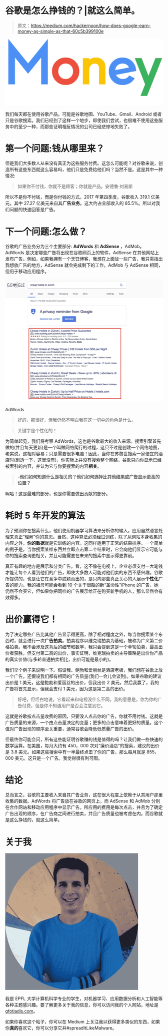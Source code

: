 # 谷歌是怎么挣钱的？|就这么简单。

> 原文：<https://medium.com/hackernoon/how-does-google-earn-money-as-simple-as-that-60c5b399100e>

![](img/765d84fdccad1b15b897fe5950f55c07.png)

我们每天都在使用谷歌产品，可能是谷歌地图、YouTube、Gmail、Android 或者只是谷歌搜索。我们已经到了这样一个地步，即使我们尝试，也很难不使用这些服务中的至少一种，而那些证明相反情况的公司已经悲惨地失败了。

# 第一个问题:钱从哪里来？

但是我们大多数人从来没有真正为这些服务付费。这怎么可能呢？对谷歌来说，创造所有这些东西就这么容易吗，他们只是免费给他们吗？当然不是。这是其中一种情况:

> 如果你不付钱，你就不是顾客；你就是产品。安德鲁·刘易斯

所以不是你不付钱，而是你付钱的方式。2017 年第四季度，谷歌收入 319.1 亿美元，其中 27.27 亿美元来自其**广告业务**。这大约占全部收入的 85.5%。所以对我们问题的快速回答是广告。

# 下一个问题:怎么做？

谷歌的广告业务分为三个主要部分: **AdWords** 和 **AdSense** ，AdMob。AdWords 是决定哪些广告将出现在谷歌网页上的软件，AdSense 在其他网站上发布广告。例如，如果我拥有一个烹饪博客，我想在上面放一些广告，我只需指出我想放广告的地方，AdSense 就会完成剩下的工作。AdMob 与 AdSense 相同，但用于移动应用程序。

![](img/cf1c067b53f997c34534a34c4236425e.png)

AdWords

> 好的，那很好，但我仍然不明白我在这一切中的角色是什么。

> 关键字是个性化的！

为简单起见，我们将考察 AdWords，这也是谷歌最大的收入来源。搜索引擎首先做的(并且每天更新)是一个叫做网络爬行的过程，这只不过是创建一个网络地图，老实说，这相对容易；只是需要很多电脑！因此，当你在苏黎世搜索一家便宜的酒店时(剧透一下，这里没有)，你实际上并没有搜索整个网络，谷歌只向你显示已经被索引的内容，并认为它与你要搜索的内容**相关**。

> **-他们如何知道什么是相关的？他们如何选择比其他结果或广告显示更高的位置？**

啊哈！这是最难的部分，也是你需要做出贡献的部分。

# 耗时 5 年开发的算法

为了预测你在搜索什么，他们使用机器学习算法来分析你的输入，应用自然语言处理来真正“理解”你的意思。当然，这种算法必须经过训练，除了从网站本身收集的内容之外，**你的数据**就是它训练的内容。这同样适用于正常的结果排序。一个简单的例子是，当你搜索某样东西并立即点击第二个结果时，它会向他们显示它可能与你的搜索查询更相关，并且可能需要在未来的搜索中显示得更靠前。

真正有趣的地方是展示和分类广告。看，这不像在电视上，企业必须支付一大笔钱才能让每个人看到他们的广告，即使大多数人可能对他们卖的东西不感兴趣。谷歌所提供的，也是让它在竞争中脱颖而出的，是只向那些真正关心的人展示**个性化**广告的能力。我的祖母可能会看到 10 个关于很酷的新“革命性”iPhone 的广告，她仍然不会买它，但如果你把同样的广告展示给正在购买新手机的人，那么显然会有效得多。

# 出价赢得它！

为了决定哪些广告比其他广告显示得更高，除了相对程度之外，每当你搜索某个东西时，就会进行一次**广告拍卖**。拍卖程序以维克瑞拍卖为基础，被称为广义第二价格拍卖。我不会涉及这背后的细节和数学，我只会提到这是一个单轮拍卖，最高出价者获胜，但支付第二高的出价，事实证明，维克瑞拍卖的主导策略是出价你产品的真实价值(与多轮普通拍卖相比，出价可能是最小的)。

我们举个例子来说明一下。假设我、鲍勃和爱丽丝是酒店老板，我们想在谷歌上放一个广告。还假设我们都有相同的广告质量(我们一会儿会谈到)。如果谷歌的建议出价是 1 美元，这是鲍勃和爱丽丝的出价，但我出价 2 美元，然后我赢了，我的广告将首先显示，但我会支付 1 美元，因为这是第二高的出价。

> 好吧，但坦白地说，它看起来和电视没什么不同。我的意思是，你为你的广告付费，但是你不知道用户是否会注意到它。

这就是谷歌按点击量收费的原因，只要没人点击你的广告，你就不用付钱。这就是广告质量的来源，一个由点击量决定的变量；更多的点击意味着更好的质量。这个值对广告出现的顺序至关重要，通常谷歌会降低低质量广告的出价。

但最终你可能会问，所有这些能证明谷歌赚的钱是值得的吗？让我们做一些快速的数学运算。在美国，每月大约有 450，000 次对“廉价酒店”的搜索，建议的出价是 3.8 美元。如果这些搜索中有一半最终点击了你的广告，那么每月就是 855，000 美元。这只是一个广告。我觉得很有利可图。

# 结论

总而言之，谷歌的主要收入来自其广告业务，这在很大程度上依赖于从其用户那里收集的数据。AdWords 将广告放在谷歌的网页上，而 AdSense 和 AdMob 分别在合作网站和移动应用程序中显示广告。所应用的费用是每次点击，并且为了确定广告出现的顺序，在广告商之间进行拍卖，并且广告质量也被考虑在内。而谷歌就是这么挣钱的，就这么简单。

# 关于我

![](img/128b4d430d68fd4fc7e3051448ef3637.png)

我是 EPFL 大学计算机科学专业的学生，对机器学习、应用数据分析和人工智能等各种主题感兴趣。要了解更多关于我的信息，你可以访问我的个人网站，地址是[gfotiadis.com](http://gfotiadis.com)。

如果你喜欢这个帖子，你可以在 Medium 上关注我以获得更多类似的东西，如果你**真的**喜欢它，你可以分享它并#spreadItLikeMalware。